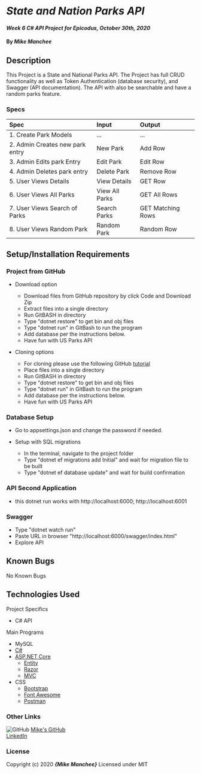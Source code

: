 # _State and Nation Parks API_

#### _Week 6 C# API Project for Epicodus, October 30th, 2020_

#### By _**Mike Manchee**_

## Description

This Project is a State and National Parks API. The Project has full CRUD functionality as well as Token Authentication (database security), and Swagger (API documentation). The API with also be searchable and have a random parks feature.

<!-- 
Park Model
Parks Controller
Search
Random
Authentication
Swagger
*** Further Exploration 
Pagination
SeedDB
 -->
### Specs
| Spec | Input | Output |
| :-------------     | :------------- | :------------- |
|  1. Create Park Models  | ... | ... |
|  2. Admin Creates new park entry  | New Park | Add Row |
|  3. Admin Edits park Entry  | Edit Park | Edit Row |
|  4. Admin Deletes park entry  | Delete Park | Remove Row |
|  5. User Views Details  | View Details | GET Row |
|  6. User Views All Parks  | View All Parks | GET All Rows |
|  7. User Views Search of Parks  | Search Parks | GET Matching Rows |
|  8. User Views Random Park  | Random Park | Random Row |

## Setup/Installation Requirements

### Project from GitHub
* Download option
  * Download files from GitHub repository by click Code and Download Zip
  * Extract files into a single directory 
  * Run GitBASH in directory
  * Type "dotnet restore" to get bin and obj files
  * Type "dotnet run" in GitBash to run the program
  * Add database per the instructions below.
  * Have fun with US Parks API<!-- TITLE HERE -->

* Cloning options
  * For cloning please use the following GitHub [tutorial](https://docs.github.com/en/enterprise/2.16/user/github/creating-cloning-and-archiving-repositories/cloning-a-repository)
  * Place files into a single directory 
  * Run GitBASH in directory
  * Type "dotnet restore" to get bin and obj files
  * Type "dotnet run" in GitBash to run the program
  * Add database per the instructions below.
  * Have fun with US Parks API<!-- TITLE HERE -->

### Database Setup
* Go to appsettings.json and change the password if needed.

* Setup with SQL migrations
  * In the terminal, navigate to the project folder
  * Type "dotnet ef migrations add Initial" and wait for migration file to be built
  * Type "dotnet ef database update" and wait for build confirmation

### API Second Application
* this dotnet run works with http://localhost:6000; http://localhost:6001
### Swagger
* Type "dotnet watch run"
* Paste URL in browser "http://localhost:6000/swagger/index.html"
* Explore API

## Known Bugs

No Known Bugs

## Technologies Used
Project Specifics
* C# API

Main Programs
* MySQL
* [C#](https://docs.microsoft.com/en-us/dotnet/csharp/)
* [ASP.NET Core](https://dotnet.microsoft.com/apps/aspnet)
  * [Entity](https://docs.microsoft.com/en-us/ef/core/)
  * [Razor](https://docs.microsoft.com/en-us/aspnet/core/mvc/views/razor?view=aspnetcore-3.1)
  * [MVC](https://docs.microsoft.com/en-us/aspnet/core/mvc/overview?view=aspnetcore-3.1)
* CSS
  * [Bootstrap](https://getbootstrap.com/docs/4.5/getting-started/introduction/)
  * [Font Awesome](https://www.w3schools.com/icons/fontawesome_icons_intro.asp)
  * [Postman](https://www.postman.com/)


### Other Links
![GitHub](img/Github.png)
[Mike's GitHub](https://github.com/mmanchee)<br />
[LinkedIn](https://www.linkedin.com/in/mikemanchee/)<br />

### License

Copyright (c) 2020 **_{Mike Manchee}_**
Licensed under MIT